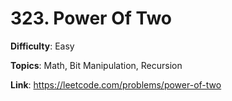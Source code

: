 # 323. Power Of Two

**Difficulty**: Easy

**Topics**: Math, Bit Manipulation, Recursion

**Link**: https://leetcode.com/problems/power-of-two
